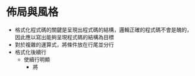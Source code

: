 # 佈局與風格
* 格式化程式碼的關鍵是呈現出程式碼的結構，邏輯正確的程式碼不會是醜的，因此應以寫出能夠呈現程式碼的結構為目標
* 對於複雜的運算式，將條件放在行尾並分行
* 格式化後續行
	* 使續行明顯
		* 將
<!--stackedit_data:
eyJoaXN0b3J5IjpbNTIyMDg3NzQ1LDE1NjQ4NDMxMywtMTE0Nz
U0MDY3OCwxNDUwNTM1ODI0XX0=
-->